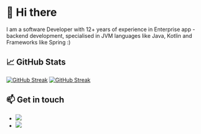 # 👋 Hi there 
I am a software Developer with 12+ years of experience in Enterprise app - backend development, specialised in JVM languages like Java, Kotlin and Frameworks like Spring :) 

## &#x1f4c8; GitHub Stats
[![GitHub Streak](https://streak-stats.demolab.com?user=soumencemk&date_format=j%20M%5B%20Y%5D&mode=weekly)](https://git.io/streak-stats)
[![GitHub Streak](https://github-readme-stats.vercel.app/api?username=soumencemk)](https://github-readme-stats.vercel.app/api?username=soumencemk)
## 📫 Get in touch

- [<img src="https://img.shields.io/badge/Twitter-itssoumen-blue?style=plastic&logo=twitter">](https://twitter.com/itssoumen)
- [<img src="https://img.shields.io/badge/Linkedin-itssoumen-blue?style=plastic&logo=linkedin">](https://www.linkedin.com/in/itssoumen/)
